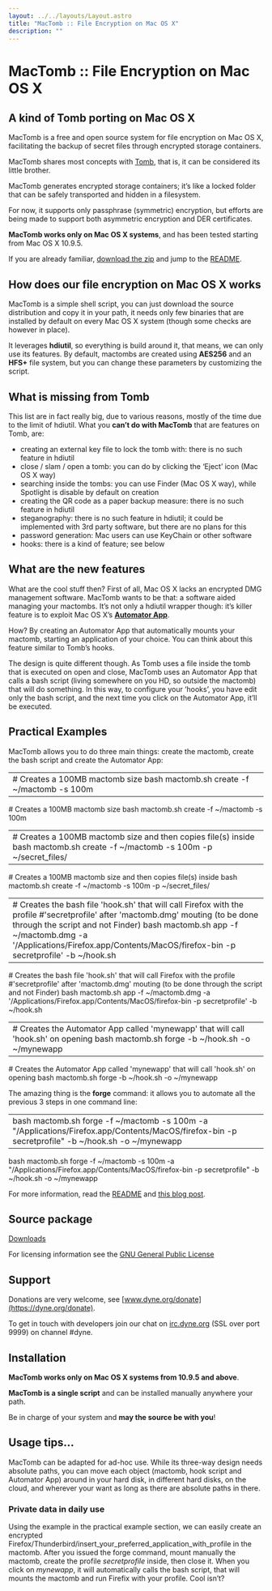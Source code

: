 ```yaml
---
layout: ../../layouts/Layout.astro
title: "MacTomb :: File Encryption on Mac OS X"
description: ""
---
```


# MacTomb :: File Encryption on Mac OS X

## A kind of Tomb porting on Mac OS X

MacTomb is a free and open source system for file encryption on Mac OS X, facilitating the backup of secret files through encrypted storage containers.

MacTomb shares most concepts with [Tomb](https://www.dyne.org/software/tomb/), that is, it can be considered its little brother.

MacTomb generates encrypted storage containers; it’s like a locked folder that can be safely transported and hidden in a filesystem.

For now, it supports only passphrase (symmetric) encryption, but efforts are being made to support both asymmetric encryption and DER certificates.

**MacTomb works only on Mac OS X systems**, and has been tested starting from Mac OS X 10.9.5.

If you are already familiar, [download the zip](https://github.com/davinerd/MacTomb/archive/master.zip) and jump to the [README](https://github.com/davinerd/MacTomb/blob/master/README.md).

## How does our file encryption on Mac OS X works

MacTomb is a simple shell script, you can just download the source\
distribution and copy it in your path, it needs only few binaries that are installed by default on every Mac OS X system (though some checks are however in place).

It leverages **hdiutil**, so everything is build around it, that means, we can only use its features. By default, mactombs are created using **AES256** and an **HFS+** file system, but you can change these parameters by customizing the script.

## What is missing from Tomb

This list are in fact really big, due to various reasons, mostly of the time due to the limit of hdiutil. What you **can’t do with MacTomb** that are features on Tomb, are:

*   creating an external key file to lock the tomb with: there is no such feature in hdiutil
*   close / slam / open a tomb: you can do by clicking the ‘Eject’ icon (Mac OS X way)
*   searching inside the tombs: you can use Finder (Mac OS X way), while Spotlight is disable by default on creation
*   creating the QR code as a paper backup measure: there is no such feature in hdiutil
*   steganography: there is no such feature in hdiutil; it could be implemented with 3rd party software, but there are no plans for this
*   password generation: Mac users can use KeyChain or other software
*   hooks: there is a kind of feature; see below

## What are the new features

What are the cool stuff then? First of all, Mac OS X lacks an encrypted DMG management software. MacTomb wants to be that: a software aided managing your mactombs. It’s not only a hdiutil wrapper though: it’s killer feature is to exploit Mac OS X’s **[Automator App](https://support.apple.com/en-is/HT2488)**.

How? By creating an Automator App that automatically mounts your mactomb, starting an application of your choice. You can think about this feature similar to Tomb’s hooks.

The design is quite different though. As Tomb uses a file inside the tomb that is executed on open and close, MacTomb uses an Automator App that calls a bash script (living somewhere on you HD, so outside the mactomb) that will do something. In this way, to configure your ‘hooks’, you have edit only the bash script, and the next time you click on the Automator App, it’ll be executed.

## Practical Examples

MacTomb allows you to do three main things: create the mactomb, create the bash script and create the Automator App:

|                                                                                |
| ------------------------------------------------------------------------------ |
|     # Creates a 100MB mactomb size bash mactomb.sh create -f ~/mactomb -s 100m |

\# Creates a 100MB mactomb size bash mactomb.sh create -f \~/mactomb -s 100m

|                                                                                                                                  |
| -------------------------------------------------------------------------------------------------------------------------------- |
|     # Creates a 100MB mactomb size and then copies file(s) inside bash mactomb.sh create -f ~/mactomb -s 100m -p ~/secret_files/ |

\# Creates a 100MB mactomb size and then copies file(s) inside bash mactomb.sh create -f \~/mactomb -s 100m -p \~/secret\_files/

|                                                                                                                                                                                                                                                                                                          |
| -------------------------------------------------------------------------------------------------------------------------------------------------------------------------------------------------------------------------------------------------------------------------------------------------------- |
|     # Creates the bash file 'hook.sh' that will call Firefox with the profile  #'secretprofile' after 'mactomb.dmg' mouting (to be done through the script and not Finder) bash mactomb.sh app -f ~/mactomb.dmg -a  '/Applications/Firefox.app/Contents/MacOS/firefox-bin -p secretprofile' -b ~/hook.sh |

\# Creates the bash file 'hook.sh' that will call Firefox with the profile #'secretprofile' after 'mactomb.dmg' mouting (to be done through the script and not Finder) bash mactomb.sh app -f \~/mactomb.dmg -a '/Applications/Firefox.app/Contents/MacOS/firefox-bin -p secretprofile' -b \~/hook.sh

|                                                                                                                                         |
| --------------------------------------------------------------------------------------------------------------------------------------- |
|      # Creates the Automator App called 'mynewapp' that will call 'hook.sh' on opening bash mactomb.sh forge -b ~/hook.sh -o ~/mynewapp |

\# Creates the Automator App called 'mynewapp' that will call 'hook.sh' on opening bash mactomb.sh forge -b \~/hook.sh -o \~/mynewapp

The amazing thing is the **forge** command: it allows you to automate all the previous 3 steps in one command line:

|                                                                                                                                                      |
| ---------------------------------------------------------------------------------------------------------------------------------------------------- |
|     bash mactomb.sh forge -f ~/mactomb -s 100m -a "/Applications/Firefox.app/Contents/MacOS/firefox-bin -p secretprofile" -b ~/hook.sh -o ~/mynewapp |

bash mactomb.sh forge -f \~/mactomb -s 100m -a "/Applications/Firefox.app/Contents/MacOS/firefox-bin -p secretprofile" -b \~/hook.sh -o \~/mynewapp

For more information, read the [README](https://github.com/davinerd/MacTomb/blob/master/README.md) and [this blog post](https://lostinict.wordpress.com/2015/09/27/mactomb-enhance-your-privacy-on-mac-os-x/).

## Source package

[Downloads](https://github.com/davinerd/MacTomb)

For licensing information see the [GNU General Public License](http://www.gnu.org/copyleft/gpl.html)

## Support

Donations are very welcome, see [www.dyne.org/donate](https://dyne.org/donate).

To get in touch with developers join our chat on [irc.dyne.org](https://irc.dyne.org) (SSL over port 9999) on channel #dyne.

## Installation

**MacTomb works only on Mac OS X systems from 10.9.5 and above**.

**MacTomb is a single script** and can be installed manually anywhere your path.

Be in charge of your system and **may the source be with you**!

## Usage tips…

MacTomb can be adapted for ad-hoc use. While its three-way design needs absolute paths, you can move each object (mactomb, hook script and Automator App) around in your hard disk, in different hard disks, on the cloud, and wherever your want as long as there are absolute paths in there.

### Private data in daily use

Using the example in the practical example section, we can easily create an encrypted Firefox/Thunderbird/insert\_your\_preferred\_application\_with\_profile in the mactomb. After you issued the forge command, mount manually the mactomb, create the profile *secretprofile* inside, then close it. When you click on *mynewapp*, it will automatically calls the bash script, that will mounts the mactomb and run Firefix with your profile. Cool isn’t?

